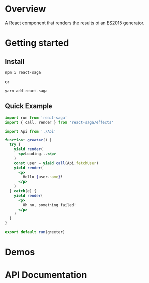 # Overview
A React component that renders the results of an ES2015 generator.

# Getting started

## Install
```
npm i react-saga
```
or
```
yarn add react-saga
```

## Quick Example
```jsx
import run from 'react-saga'
import { call, render } from 'react-saga/effects'

import Api from './Api'

function* greeter() {
  try {
    yield render(
      <p>Loading...</p>
    )
    const user = yield call(Api.fetchUser)
    yield render(
      <p>
        Hello {user.name}!
      </p>
    )
  } catch(e) {
    yield render(
      <p>
        Oh no, something failed!
      </p>
    )
  }
}

export default run(greeter)
```

# Demos

# API Documentation
